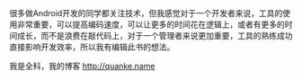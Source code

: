 很多做Android开发的同学都关注技术，但我感觉对于一个开发者来说，工具的使用非常重要，可以提高编码速度，可以让更多的时间花在逻辑上，或者有更多的时间成长，而不是浪费在敲代码上，对于一个管理者来说更加重要，工具的熟练成功直接影响开发效率，所以我有编辑此书的想法。

我是全科，我的博客 http://quanke.name